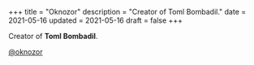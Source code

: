 +++
title = "Oknozor"
description = "Creator of Toml Bombadil."
date = 2021-05-16
updated = 2021-05-16
draft = false
+++

Creator of **Toml Bombadil**.

[@oknozor](https://github.com/oknozor)
